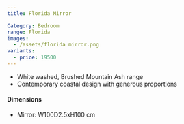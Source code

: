 ```yaml
---
title: Florida Mirror

Category: Bedroom
range: Florida
images:
  - /assets/florida mirror.png
variants:
  - price: 19500
---
```

* White washed, Brushed Mountain Ash range
* Contemporary coastal design with generous proportions


#### Dimensions
* Mirror: W100D2.5xH100 cm
